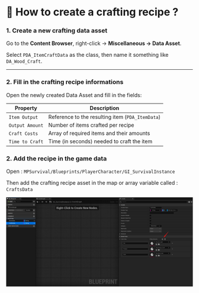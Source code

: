 # 🚀 How to create a crafting recipe ?

### 1. Create a new crafting data asset

Go to the **Content Browser**, right-click → **Miscellaneous → Data Asset**.

Select `PDA_ItemCraftData` as the class, then name it something like `DA_Wood_Craft`.

---

### 2. Fill in the crafting recipe informations

Open the newly created Data Asset and fill in the fields:

| Property         | Description                                                     |
|------------------|-----------------------------------------------------------------|
| `Item Output`    | Reference to the resulting item (`PDA_ItemData`)                |
| `Output Amount`  | Number of items crafted per recipe                              |
| `Craft Costs`    | Array of required items and their amounts                        |
| `Time to Craft`  | Time (in seconds) needed to craft the item                      |

### 2. Add the recipe in the game data

Open : `MPSurvival/Blueprints/PlayerCharacter/GI_SurvivalInstance`

Then add the crafting recipe asset in the map or array variable called : `CraftsData`

![CraftingRecipes](../assets/craft/Craft_01.jpeg)
